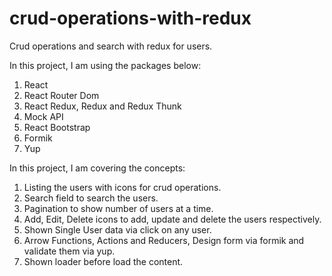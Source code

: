 # crud-operations-with-redux
Crud operations and search with redux for users.

In this project, I am using the packages below:

1. React
2. React Router Dom
3. React Redux, Redux and Redux Thunk
4. Mock API
5. React Bootstrap
6. Formik
7. Yup

In this project, I am covering the concepts:

1. Listing the users with icons for crud operations.
2. Search field to search the users.
3. Pagination to show number of users at a time.
4. Add, Edit, Delete icons to add, update and delete the users respectively.
5. Shown Single User data via click on any user.
6. Arrow Functions, Actions and Reducers, Design form via formik and validate them via yup.
7. Shown loader before load the content.
